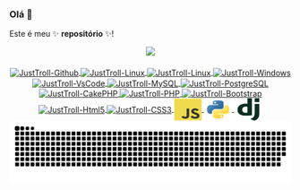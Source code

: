 ### Olá 👋

Este é meu ✨ **repositório** ✨!

<!--
**osmasi/osmasi** is a ✨ _special_ ✨ repository because its `README.md` (this file) appears on your GitHub profile.

Here are some ideas to get you started:

- 🔭 I’m currently working on ...
- 🌱 I’m currently learning ...
- 👯 I’m looking to collaborate on ...
- 🤔 I’m looking for help with ...
- 💬 Ask me about ...
- 📫 How to reach me: ...
- 😄 Pronouns: ...
- ⚡ Fun fact: ...

-->
<div align="center">
  <a href="https://github.com/osmasi">
  <img height="280em" src="https://github-readme-stats.vercel.app/api?username=osmasi&show_icons=true&theme=transparent&include_all_commits=true&count_private=true"/>
  <!-- <img height="180em" src="https://github-readme-stats.vercel.app/api/top-langs/?username=osmasi&theme=transparent"/> -->
</div>
<br>
<div align="center" style="display: inline_block">
  <img align="center" alt="JustTroll-Github" height="40" width="50" src="https://cdn.jsdelivr.net/gh/devicons/devicon/icons/github/github-original.svg" />
  <img align="center" alt="JustTroll-Linux" height="40" width="50" src="https://cdn.jsdelivr.net/gh/devicons/devicon/icons/linux/linux-original.svg" />
  <img align="center" alt="JustTroll-Linux" height="40" width="50" src="https://cdn.jsdelivr.net/gh/devicons/devicon/icons/apple/apple-original.svg" />
  <img align="center" alt="JustTroll-Windows" height="40" width="50" src="https://cdn.jsdelivr.net/gh/devicons/devicon/icons/windows8/windows8-original.svg" />
  <img align="center" alt="JustTroll-VsCode" height="40" width="50" src="https://cdn.jsdelivr.net/gh/devicons/devicon/icons/vscode/vscode-original.svg" />
  <img align="center" alt="JustTroll-MySQL" height="40" width="50" src="https://cdn.jsdelivr.net/gh/devicons/devicon/icons/mysql/mysql-original.svg" />
  <img align="center" alt="JustTroll-PostgreSQL" height="40" width="50" src="https://cdn.jsdelivr.net/gh/devicons/devicon/icons/postgresql/postgresql-original.svg" />
  <img align="center" alt="JustTroll-CakePHP" height="40" width="50" src="https://cdn.jsdelivr.net/gh/devicons/devicon/icons/cakephp/cakephp-original.svg" />
  <img align="center" alt="JustTroll-PHP" height="40" width="50" src="https://cdn.jsdelivr.net/gh/devicons/devicon/icons/php/php-original.svg" />
  <img align="center" alt="JustTroll-Bootstrap" height="40" width="50" src="https://cdn.jsdelivr.net/gh/devicons/devicon/icons/bootstrap/bootstrap-original.svg"/>
  <img align="center" alt="JustTroll-Html5" height="40" width="50" src="https://cdn.jsdelivr.net/gh/devicons/devicon/icons/html5/html5-original.svg"/>
  <img align="center" alt="JustTroll-CSS3" height="40" width="50" src="https://cdn.jsdelivr.net/gh/devicons/devicon/icons/css3/css3-original.svg" />
  <img align="center" alt="JustTroll-Js" height="40" width="50" src="https://raw.githubusercontent.com/devicons/devicon/master/icons/javascript/javascript-original.svg">
  <img align="center" alt="JustTroll-Python" height="40" width="50" src="https://raw.githubusercontent.com/devicons/devicon/master/icons/python/python-original.svg">
  <img align="center" alt="JustTroll-Django" height="40" width="50" src="https://raw.githubusercontent.com/devicons/devicon/master/icons/django/django-plain.svg">
</div>
<div align="center" style="display: inline_block">
  <picture>
    <source media="(prefers-color-scheme: dark)" srcset="https://raw.githubusercontent.com/platane/platane/output/github-contribution-grid-snake-dark.svg">
    <source media="(prefers-color-scheme: light)" srcset="https://raw.githubusercontent.com/platane/platane/output/github-contribution-grid-snake.svg">
    <img alt="github contribution grid snake animation" src="https://raw.githubusercontent.com/platane/platane/output/github-contribution-grid-snake.svg">
  </picture>
</div>
